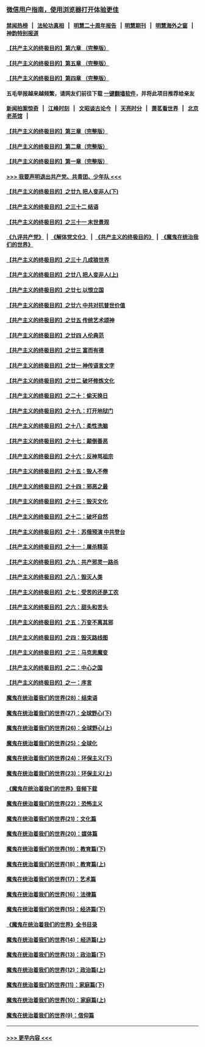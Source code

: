 ### [微信用户指南，使用浏览器打开体验更佳](https://github.com/gfw-breaker/banned-news1/blob/master/indexes/wechat-guide.md?t=0)
#### [禁闻热榜](热点新闻.md?t=0)  &nbsp;&nbsp;|&nbsp;&nbsp; [法轮功真相](https://github.com/gfw-breaker/truth/blob/master/README.md?t=0) &nbsp;&nbsp;|&nbsp;&nbsp; [明慧二十周年报告](https://github.com/gfw-breaker/mh-reports/blob/master/README.md?t=0) &nbsp;&nbsp;|&nbsp;&nbsp;[明慧期刊](https://github.com/gfw-breaker/mh-qikan) &nbsp;&nbsp;|&nbsp;&nbsp; [明慧海外之窗](https://github.com/gfw-breaker/mh-news/blob/master/README.md?t=0) &nbsp;&nbsp;|&nbsp;&nbsp; [神韵特别报道](https://github.com/gfw-breaker/mh-news/blob/master/shenyun.md?t=0)
#### [【共产主义的终极目的】第六章 （完整版）](../pages/nsc422/n11428913.md?t=02170333) 
#### [【共产主义的终极目的】第五章 （完整版）](../pages/nsc422/n11428912.md?t=02170333) 
#### [【共产主义的终极目的】第四章 （完整版）](../pages/nsc422/n11428907.md?t=02170333) 
#### 五毛举报越来越频繁，请网友们前往下载 [一键翻墙软件](https://github.com/gfw-breaker/ssr-accounts)，并将此项目推荐给亲友
#### [新闻拍案惊奇](https://github.com/gfw-breaker/banned-news1/blob/master/pages/link4.md) &nbsp;&nbsp;|&nbsp;&nbsp; [江峰时刻](https://github.com/gfw-breaker/banned-news1/blob/master/pages/link4.md) &nbsp;&nbsp;|&nbsp;&nbsp; [文昭谈古论今](https://github.com/gfw-breaker/banned-news1/blob/master/pages/link4.md) &nbsp;&nbsp;|&nbsp;&nbsp; [天亮时分](https://github.com/gfw-breaker/banned-news1/blob/master/pages/link4.md) &nbsp;&nbsp;|&nbsp;&nbsp; [萧茗看世界](https://github.com/gfw-breaker/banned-news1/blob/master/pages/link4.md) &nbsp;&nbsp;|&nbsp;&nbsp; [北京老茶馆](https://github.com/gfw-breaker/banned-news1/blob/master/pages/link4.md) &nbsp;&nbsp;|&nbsp;&nbsp; 
#### [【共产主义的终极目的】第三章（完整版）](../pages/nsc422/n11428848.md?t=02170333) 
#### [【共产主义的终极目的】第二章（完整版）](../pages/nsc422/n11428831.md?t=02170333) 
#### [【共产主义的终极目的】第一章（完整版）](../pages/nsc422/n11417651.md?t=02170333) 
#### [>>> 我要声明退出共产党、共青团、少年队 <<<](https://github.com/begood0513/goodnews/blob/master/quit/letter.md) 
#### [【共产主义的终极目的】之廿九 把人变非人(下)](../pages/nsc422/n11344140.md?t=02170333) 
#### [【共产主义的终极目的】之三十二 结语](../pages/nsc422/n11360535.md?t=02170333) 
#### [【共产主义的终极目的】之三十一 末世景观](../pages/nsc422/n11351129.md?t=02170333) 
#### [《九评共产党》](https://github.com/begood0513/9ping.md/blob/master/README.md) &nbsp;|&nbsp; [《解体党文化》](../../../../jtdwh.md/blob/master/README.md)  &nbsp;|&nbsp; [《共产主义的终极目的》](../../../../gczydzjmd.md/blob/master/README.md) &nbsp;|&nbsp; [《魔鬼在统治我们的世界》](../../../../mgztzwmdsj.md/blob/master/README.md) 
#### [【共产主义的终极目的】之三十 几成狼世界](../pages/nsc422/n11348280.md?t=02170333) 
#### [【共产主义的终极目的】之廿八 把人变非人(上)](../pages/nsc422/n11340492.md?t=02170333) 
#### [【共产主义的终极目的】之廿七 以恨立国](../pages/nsc422/n11336944.md?t=02170333) 
#### [【共产主义的终极目的】之廿六 中共对抗普世价值](../pages/nsc422/n11324785.md?t=02170333) 
#### [【共产主义的终极目的】之廿五 传统艺术颂神](../pages/nsc422/n11296396.md?t=02170333) 
#### [【共产主义的终极目的】之廿四 人伦典范](../pages/nsc422/n11296397.md?t=02170333) 
#### [【共产主义的终极目的】之廿三 富而有德](../pages/nsc422/n11283598.md?t=02170333) 
#### [【共产主义的终极目的】之廿一 神传语言文字](../pages/nsc422/n11263265.md?t=02170333) 
#### [【共产主义的终极目的】之廿二 破坏修炼文化](../pages/nsc422/n11245728.md?t=02170333) 
#### [【共产主义的终极目的】之二十：偷天换日](../pages/nsc422/n11238846.md?t=02170333) 
#### [【共产主义的终极目的】之十九：打开地狱门](../pages/nsc422/n11206376.md?t=02170333) 
#### [【共产主义的终极目的】之十八：柔性洗脑](../pages/nsc422/n11199994.md?t=02170333) 
#### [【共产主义的终极目的】之十七：颠倒善恶](../pages/nsc422/n11179782.md?t=02170333) 
#### [【共产主义的终极目的】之十六：反神骂祖宗](../pages/nsc422/n11166798.md?t=02170333) 
#### [【共产主义的终极目的】之十五：毁人不倦](../pages/nsc422/n11166792.md?t=02170333) 
#### [【共产主义的终极目的】之十四：邪恶之最](../pages/nsc422/n11150249.md?t=02170333) 
#### [【共产主义的终极目的】之十三：毁灭文化](../pages/nsc422/n11135227.md?t=02170333) 
#### [【共产主义的终极目的】之十二：破坏自然](../pages/nsc422/n11135214.md?t=02170333) 
#### [【共产主义的终极目的】之十：苏俄预演 中共登台](../pages/nsc422/n11118424.md?t=02170333) 
#### [【共产主义的终极目的】之十一：屠杀精英](../pages/nsc422/n11118442.md?t=02170333) 
#### [【共产主义的终极目的】之九：共产邪灵一路杀](../pages/nsc422/n11114139.md?t=02170333) 
#### [【共产主义的终极目的】之八：毁灭人类](../pages/nsc422/n11108503.md?t=02170333) 
#### [【共产主义的终极目的】之七：受苦的还是工农](../pages/nsc422/n11101809.md?t=02170333) 
#### [【共产主义的终极目的】之六：甜头和苦头](../pages/nsc422/n11096971.md?t=02170333) 
#### [【共产主义的终极目的】之五：万变不离其邪](../pages/nsc422/n11091285.md?t=02170333) 
#### [【共产主义的终极目的】之四：毁灭路线图](../pages/nsc422/n11086284.md?t=02170333) 
#### [【共产主义的终极目的】之三：马克思魔变](../pages/nsc422/n11061941.md?t=02170333) 
#### [【共产主义的终极目的】之二：中心之国](../pages/nsc422/n11047728.md?t=02170333) 
#### [【共产主义的终极目的】之一：序言](../pages/nsc422/n11086077.md?t=02170333) 
#### [魔鬼在统治着我们的世界(28)：结束语](../pages/nsc422/n10936246.md?t=02170333) 
#### [魔鬼在统治着我们的世界(27)：全球野心(下)](../pages/nsc422/n10928319.md?t=02170333) 
#### [魔鬼在统治着我们的世界(26)：全球野心(上)](../pages/nsc422/n10900318.md?t=02170333) 
#### [魔鬼在统治着我们的世界(25)：全球化](../pages/nsc422/n10788205.md?t=02170333) 
#### [魔鬼在统治着我们的世界(24)：环保主义(下)](../pages/nsc422/n10695307.md?t=02170333) 
#### [魔鬼在统治着我们的世界(23)：环保主义(上)](../pages/nsc422/n10688613.md?t=02170333) 
#### [《魔鬼在统治着我们的世界》音频下载](../pages/nsc422/n10635553.md?t=02170333) 
#### [魔鬼在统治着我们的世界(22)：恐怖主义](../pages/nsc422/n10614727.md?t=02170333) 
#### [魔鬼在统治着我们的世界(21)：文化篇](../pages/nsc422/n10597706.md?t=02170333) 
#### [魔鬼在统治着我们的世界(20)：媒体篇](../pages/nsc422/n10586579.md?t=02170333) 
#### [魔鬼在统治着我们的世界(19)：教育篇(下)](../pages/nsc422/n10564808.md?t=02170333) 
#### [魔鬼在统治着我们的世界(18)：教育篇(上)](../pages/nsc422/n10526970.md?t=02170333) 
#### [魔鬼在统治着我们的世界(17)：艺术篇](../pages/nsc422/n10499093.md?t=02170333) 
#### [魔鬼在统治着我们的世界(16)：法律篇](../pages/nsc422/n10485969.md?t=02170333) 
#### [魔鬼在统治着我们的世界(15)：经济篇(下)](../pages/nsc422/n10469975.md?t=02170333) 
#### [《魔鬼在统治着我们的世界》全书目录](../pages/nsc422/n10464261.md?t=02170333) 
#### [魔鬼在统治着我们的世界(14)：经济篇(上)](../pages/nsc422/n10457370.md?t=02170333) 
#### [魔鬼在统治着我们的世界(13)：政治篇(下)](../pages/nsc422/n10448270.md?t=02170333) 
#### [魔鬼在统治着我们的世界(12)：政治篇(上)](../pages/nsc422/n10444576.md?t=02170333) 
#### [魔鬼在统治着我们的世界(11)：家庭篇(下)](../pages/nsc422/n10440961.md?t=02170333) 
#### [魔鬼在统治着我们的世界(10)：家庭篇(上)](../pages/nsc422/n10435448.md?t=02170333) 
#### [魔鬼在统治着我们的世界(9)：信仰篇](../pages/nsc422/n10432159.md?t=02170333) 

----
#### [ >>> 更早内容 <<< ](../indexes/nsc422-earlier.md)
